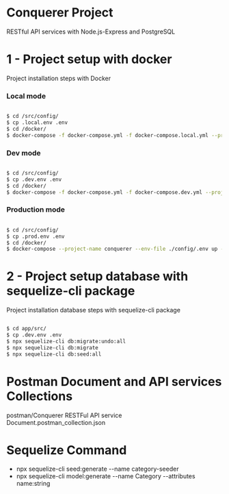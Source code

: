 # Conquerer Project
RESTful API services with Node.js-Express and PostgreSQL

# 1 - Project setup with docker
Project installation steps with Docker

### Local mode

```bash

$ cd /src/config/
$ cp .local.env .env
$ cd /docker/
$ docker-compose -f docker-compose.yml -f docker-compose.local.yml --project-name conquerer --env-file ./config/.local.env up --build -d

```
### Dev mode

```bash

$ cd /src/config/
$ cp .dev.env .env
$ cd /docker/
$ docker-compose -f docker-compose.yml -f docker-compose.dev.yml --project-name conquerer --env-file ./config/.dev.env up --build -d

```

### Production mode

```bash

$ cd /src/config/
$ cp .prod.env .env
$ cd /docker/
$ docker-compose --project-name conquerer --env-file ./config/.env up --build -d

```

# 2 - Project setup database with sequelize-cli package
Project installation database steps with sequelize-cli package

```bash

$ cd app/src/
$ cp .dev.env .env
$ npx sequelize-cli db:migrate:undo:all
$ npx sequelize-cli db:migrate
$ npx sequelize-cli db:seed:all

```

# Postman Document and API services Collections
postman/Conquerer RESTFul API service Document.postman_collection.json

# Sequelize Command
- npx sequelize-cli seed:generate --name category-seeder
- npx sequelize-cli model:generate --name Category --attributes name:string
